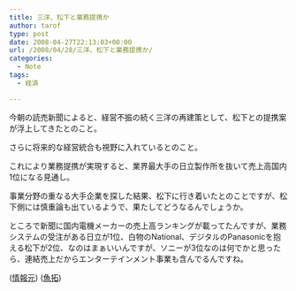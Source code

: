 ```yaml
---
title: 三洋、松下と業務提携か
author: tarof
type: post
date: 2008-04-27T22:13:03+00:00
url: /2008/04/28/三洋、松下と業務提携か/
categories:
  - Note
tags:
  - 経済

---
```

今朝の読売新聞によると、経営不振の続く三洋の再建策として、松下との提携案が浮上してきたとのこと。
  
さらに将来的な経営統合も視野に入れているとのこと。
  
これにより業務提携が実現すると、業界最大手の日立製作所を抜いて売上高国内1位になる見通し。

事業分野の重なる大手企業を探した結果、松下に行き着いたとのことですが、松下側には慎重論も出ているようで、果たしてどうなるんでしょうか。

ところで新聞に国内電機メーカーの売上高ランキングが載ってたんですが、業務システムの受注がある日立が1位、白物のNational、デジタルのPanasonicを抱える松下が2位、なのはまぁいいんですが、ソニーが3位なのは何でかと思ったら、連結売上だからエンターテインメント事業も含んでるんですね。

([情報元][1]) ([魚拓][2])

 [1]: http://www.yomiuri.co.jp/atmoney/news/20080427-OYT1T00715.htm
 [2]: http://s01.megalodon.jp/2008-0428-0657-43/www.yomiuri.co.jp/atmoney/news/20080427-OYT1T00715.htm